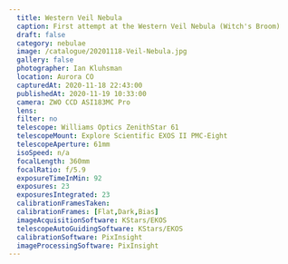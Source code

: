 ```yaml
---
  title: Western Veil Nebula
  caption: First attempt at the Western Veil Nebula (Witch's Broom)
  draft: false
  category: nebulae
  image: /catalogue/20201118-Veil-Nebula.jpg
  gallery: false
  photographer: Ian Kluhsman
  location: Aurora CO
  capturedAt: 2020-11-18 22:43:00
  publishedAt: 2020-11-19 10:33:00
  camera: ZWO CCD ASI183MC Pro
  lens: 
  filter: no
  telescope: Williams Optics ZenithStar 61
  telescopeMount: Explore Scientific EXOS II PMC-Eight
  telescopeAperture: 61mm
  isoSpeed: n/a
  focalLength: 360mm
  focalRatio: f/5.9
  exposureTimeInMin: 92
  exposures: 23
  exposuresIntegrated: 23
  calibrationFramesTaken: 
  calibrationFrames: [Flat,Dark,Bias]
  imageAcquisitionSoftware: KStars/EKOS
  telescopeAutoGuidingSoftware: KStars/EKOS
  calibrationSoftware: PixInsight
  imageProcessingSoftware: PixInsight
---
```


